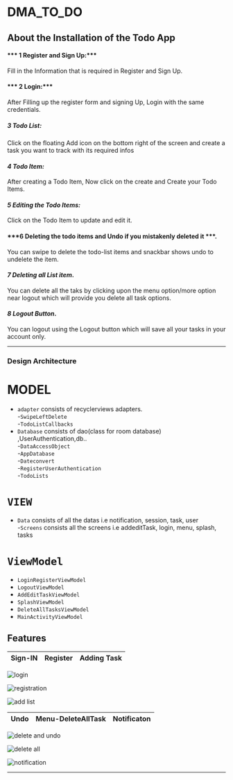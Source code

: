 # DMA_TO_DO

## About the Installation of the Todo App
#### *** 1 Register and Sign Up:***
Fill in the Information that is required in Register and Sign Up.
#### *** 2 Login:***
After Filling up the register form and signing Up, Login with the same credentials.
##### ***3 Todo List:***
Click on the floating Add icon on the bottom right of the screen and create a task you want to track with its required infos
#### ***4 Todo Item:*** 
After creating a Todo Item, Now click on the create and Create your Todo Items.
#### ***5 Editing the Todo Items:***
Click on the Todo Item to update and edit it.
#### ***6 Deleting the todo items and Undo if you mistakenly deleted it ***.
You can swipe to delete the todo-list items and snackbar shows undo to undelete the item.
#### ***7 Deleting all List item***.
You can delete all the taks by clicking upon the menu option/more option near logout which will provide you delete all task options.
#### ***8 Logout Button***.
You can logout using the Logout button which will save all your tasks in your account only.

---

### Design Architecture 
# MODEL
* `adapter`  consists of recyclerviews adapters.<br>
-`SwipeLeftDelete`<br>
-`TodoListCallbacks`<br>
* `Database` consists of dao(class for room database) ,UserAuthentication,db..<br>
-`DataAccessObject`<br>
-`AppDatabase`<br>
-`Dateconvert`<br>
-`RegisterUserAuthentication`<br>
-`TodoLists`<br>


# `VIEW`
* `Data`  consists of all the datas i.e notification, session, task, user<br>
-`Screens` consists all the screens i.e addeditTask, login, menu, splash, tasks <br>



# `ViewModel`
* `LoginRegisterViewModel`  <br>
* `LogoutViewModel` <br>
* `AddEditTaskViewModel` <br>
* `SplashViewModel` <br>
* `DeleteAllTasksViewModel` <br>
* `MainActivityViewModel` <br>

## Features
Sign-IN                   |  Register                    | Adding Task 
:----------------------------:|:--------------------------------------:|:----------------------:|

![login](https://user-images.githubusercontent.com/50354345/168484285-bf0e3cfa-f311-45b0-a42f-0a900c7352c6.gif)


![registration](https://user-images.githubusercontent.com/50354345/168484306-f66bcd6a-2cc2-479d-80c9-2f788f8fae67.gif)


![add list](https://user-images.githubusercontent.com/50354345/168484253-698ff41d-3d51-4149-a60c-cac0075aee03.gif)

Undo         |  Menu-DeleteAllTask                  |      Notificaton
:----------------------------:|:--------------------------------------:|:----------------------:|

![delete and undo](https://user-images.githubusercontent.com/50354345/168484375-3435dbbe-56e2-486f-b546-6e5b844c5103.gif)


![delete all](https://user-images.githubusercontent.com/50354345/168484380-a910afa3-da5f-46d3-8026-4fdd520479e8.gif)


![notification](https://user-images.githubusercontent.com/50354345/168484390-16f3503f-72bd-4135-aa1a-d07af1c3e617.gif)

----------------------------
